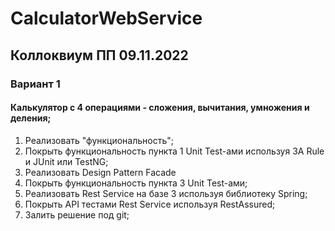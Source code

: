 # CalculatorWebService
## Коллоквиум ПП 09.11.2022 
### Вариант 1
#### Калькулятор с 4 операциями - сложения, вычитания, умножения и деления;
1. Реализовать "функциональность";
2. Покрыть функциональность пункта 1 Unit Test-ами используя 3A Rule и JUnit или TestNG;
3. Реализовать Design Pattern Facade
4. Покрыть функциональность пункта 3 Unit Test-ами;
5. Реализовать Rest Service на базе 3 используя библиотеку Spring;
6. Покрыть API тестами Rest Service используя RestAssured;
7. Залить решение под git;